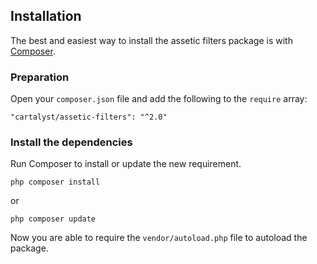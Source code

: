 ## Installation

The best and easiest way to install the assetic filters package is with [Composer](http://getcomposer.org).

### Preparation

Open your `composer.json` file and add the following to the `require` array:

	"cartalyst/assetic-filters": "^2.0"

### Install the dependencies

Run Composer to install or update the new requirement.

	php composer install

or

	php composer update

Now you are able to require the `vendor/autoload.php` file to autoload the package.
